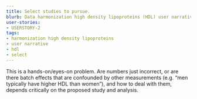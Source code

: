 ```yaml
---
title: Select studies to pursue.
blurb: Data harmonization high density lipoproteins (HDL) user narrative.
user-stories:
- USERSTORY-2
tags:
- harmonization high density lipoproteins
- user narrative
- hdl
- select
---
```

This is a hands-on/eyes-on problem. Are numbers just incorrect, or are there batch effects that are confounded by other measurements (e.g. “men typically have higher HDL than women”), and how to deal with them, depends critically on the proposed study and analysis.